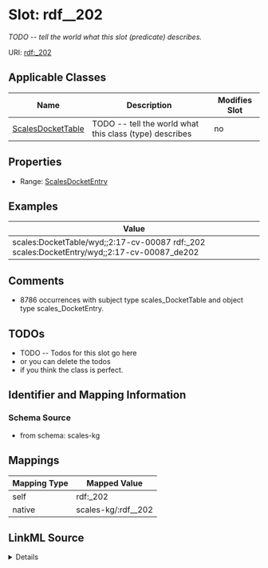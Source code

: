 

# Slot: rdf__202


_TODO -- tell the world what this slot (predicate) describes._





URI: [rdf:_202](http://www.w3.org/1999/02/22-rdf-syntax-ns#_202)



<!-- no inheritance hierarchy -->





## Applicable Classes

| Name | Description | Modifies Slot |
| --- | --- | --- |
| [ScalesDocketTable](../classes/ScalesDocketTable.md) | TODO -- tell the world what this class (type) describes |  no  |







## Properties

* Range: [ScalesDocketEntry](../classes/ScalesDocketEntry.md)






## Examples

| Value |
| --- |
| scales:DocketTable/wyd;;2:17-cv-00087 rdf:_202 scales:DocketEntry/wyd;;2:17-cv-00087_de202 |

## Comments

* 8786 occurrences with subject type scales_DocketTable and object type scales_DocketEntry.

## TODOs

* TODO -- Todos for this slot go here
* or you can delete the todos
* if you think the class is perfect.

## Identifier and Mapping Information







### Schema Source


* from schema: scales-kg




## Mappings

| Mapping Type | Mapped Value |
| ---  | ---  |
| self | rdf:_202 |
| native | scales-kg/:rdf__202 |




## LinkML Source

<details>
```yaml
name: rdf__202
description: TODO -- tell the world what this slot (predicate) describes.
todos:
- TODO -- Todos for this slot go here
- or you can delete the todos
- if you think the class is perfect.
comments:
- 8786 occurrences with subject type scales_DocketTable and object type scales_DocketEntry.
examples:
- value: scales:DocketTable/wyd;;2:17-cv-00087 rdf:_202 scales:DocketEntry/wyd;;2:17-cv-00087_de202
from_schema: scales-kg
rank: 1000
slot_uri: rdf:_202
alias: rdf__202
domain_of:
- scales_DocketTable
range: scales_DocketEntry

```
</details>